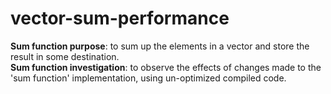 # vector-sum-performance

**Sum function purpose**: to sum up the elements in a vector and store the result in some destination.  
**Sum function investigation**: to observe the effects of changes made to the 'sum function' implementation, using un-optimized compiled code.
